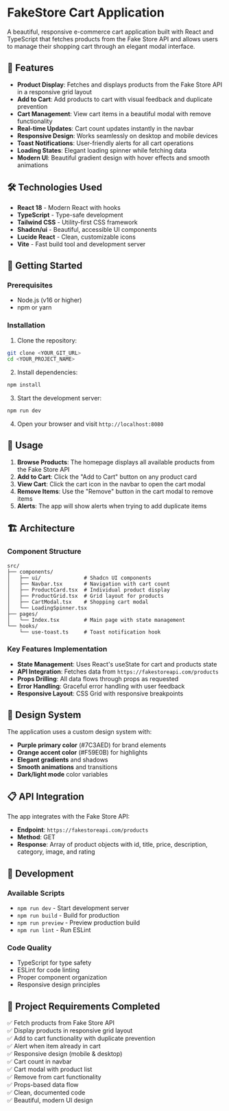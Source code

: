 # FakeStore Cart Application

A beautiful, responsive e-commerce cart application built with React and TypeScript that fetches products from the Fake Store API and allows users to manage their shopping cart through an elegant modal interface.

## 🌟 Features

- **Product Display**: Fetches and displays products from the Fake Store API in a responsive grid layout
- **Add to Cart**: Add products to cart with visual feedback and duplicate prevention
- **Cart Management**: View cart items in a beautiful modal with remove functionality
- **Real-time Updates**: Cart count updates instantly in the navbar
- **Responsive Design**: Works seamlessly on desktop and mobile devices
- **Toast Notifications**: User-friendly alerts for all cart operations
- **Loading States**: Elegant loading spinner while fetching data
- **Modern UI**: Beautiful gradient design with hover effects and smooth animations

## 🛠️ Technologies Used

- **React 18** - Modern React with hooks
- **TypeScript** - Type-safe development
- **Tailwind CSS** - Utility-first CSS framework
- **Shadcn/ui** - Beautiful, accessible UI components
- **Lucide React** - Clean, customizable icons
- **Vite** - Fast build tool and development server

## 🚀 Getting Started

### Prerequisites

- Node.js (v16 or higher)
- npm or yarn

### Installation

1. Clone the repository:
```sh
git clone <YOUR_GIT_URL>
cd <YOUR_PROJECT_NAME>
```

2. Install dependencies:
```sh
npm install
```

3. Start the development server:
```sh
npm run dev
```

4. Open your browser and visit `http://localhost:8080`

## 📱 Usage

1. **Browse Products**: The homepage displays all available products from the Fake Store API
2. **Add to Cart**: Click the "Add to Cart" button on any product card
3. **View Cart**: Click the cart icon in the navbar to open the cart modal
4. **Remove Items**: Use the "Remove" button in the cart modal to remove items
5. **Alerts**: The app will show alerts when trying to add duplicate items

## 🏗️ Architecture

### Component Structure

```
src/
├── components/
│   ├── ui/              # Shadcn UI components
│   ├── Navbar.tsx       # Navigation with cart count
│   ├── ProductCard.tsx  # Individual product display
│   ├── ProductGrid.tsx  # Grid layout for products
│   ├── CartModal.tsx    # Shopping cart modal
│   └── LoadingSpinner.tsx
├── pages/
│   └── Index.tsx        # Main page with state management
└── hooks/
    └── use-toast.ts     # Toast notification hook
```

### Key Features Implementation

- **State Management**: Uses React's useState for cart and products state
- **API Integration**: Fetches data from `https://fakestoreapi.com/products`
- **Props Drilling**: All data flows through props as requested
- **Error Handling**: Graceful error handling with user feedback
- **Responsive Layout**: CSS Grid with responsive breakpoints

## 🎨 Design System

The application uses a custom design system with:
- **Purple primary color** (#7C3AED) for brand elements
- **Orange accent color** (#F59E0B) for highlights
- **Elegant gradients** and shadows
- **Smooth animations** and transitions
- **Dark/light mode** color variables

## 📋 API Integration

The app integrates with the Fake Store API:
- **Endpoint**: `https://fakestoreapi.com/products`
- **Method**: GET
- **Response**: Array of product objects with id, title, price, description, category, image, and rating

## 🔧 Development

### Available Scripts

- `npm run dev` - Start development server
- `npm run build` - Build for production
- `npm run preview` - Preview production build
- `npm run lint` - Run ESLint

### Code Quality

- TypeScript for type safety
- ESLint for code linting
- Proper component organization
- Responsive design principles

## 📝 Project Requirements Completed

✅ Fetch products from Fake Store API  
✅ Display products in responsive grid layout  
✅ Add to cart functionality with duplicate prevention  
✅ Alert when item already in cart  
✅ Responsive design (mobile & desktop)  
✅ Cart count in navbar  
✅ Cart modal with product list  
✅ Remove from cart functionality  
✅ Props-based data flow  
✅ Clean, documented code  
✅ Beautiful, modern UI design  